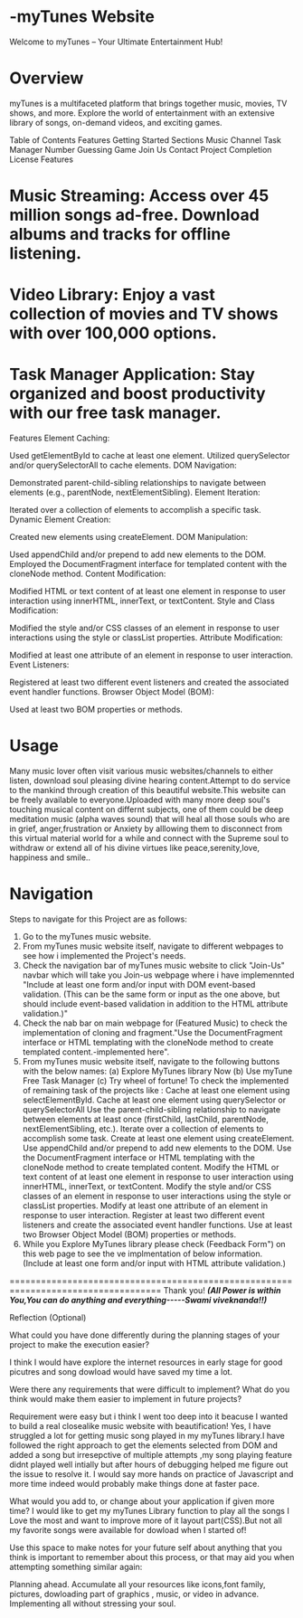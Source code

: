 # -myTunes Website

Welcome to myTunes – Your Ultimate Entertainment Hub!

# Overview

myTunes is a multifaceted platform that brings together music, movies, TV shows, and more. Explore the world of entertainment with an extensive library of songs, on-demand videos, and exciting games.

Table of Contents
Features
Getting Started
Sections
Music Channel
Task Manager
Number Guessing Game
Join Us
Contact
Project Completion
License
Features

# Music Streaming: Access over 45 million songs ad-free. Download albums and tracks for offline listening.

# Video Library: Enjoy a vast collection of movies and TV shows with over 100,000 options.

# Task Manager Application: Stay organized and boost productivity with our free task manager.

Features
Element Caching:

Used getElementById to cache at least one element.
Utilized querySelector and/or querySelectorAll to cache elements.
DOM Navigation:

Demonstrated parent-child-sibling relationships to navigate between elements (e.g., parentNode, nextElementSibling).
Element Iteration:

Iterated over a collection of elements to accomplish a specific task.
Dynamic Element Creation:

Created new elements using createElement.
DOM Manipulation:

Used appendChild and/or prepend to add new elements to the DOM.
Employed the DocumentFragment interface for templated content with the cloneNode method.
Content Modification:

Modified HTML or text content of at least one element in response to user interaction using innerHTML, innerText, or textContent.
Style and Class Modification:

Modified the style and/or CSS classes of an element in response to user interactions using the style or classList properties.
Attribute Modification:

Modified at least one attribute of an element in response to user interaction.
Event Listeners:

Registered at least two different event listeners and created the associated event handler functions.
Browser Object Model (BOM):

Used at least two BOM properties or methods.

# Usage

Many music lover often visit various music websites/channels to either listen, download soul pleasing divine hearing content.Attempt to do service to the mankind through creation of this beautiful website.This website can be freely available to everyone.Uploaded with many more deep soul's touching musical content on differnt subjects, one of them could be deep meditation music (alpha waves sound) that will heal all those souls who are in grief, anger,frustration or Anxiety by alllowing them to disconnect from this virtual material world for a while and connect with the Supreme soul to withdraw or extend all of his divine virtues like peace,serenity,love, happiness and smile..

# Navigation

Steps to navigate for this Project are as follows:

1. Go to the myTunes music website.
2. From myTunes music website itself, navigate to different webpages to see how i implemented the Project's needs.
3. Check the navigation bar of myTunes music website to click "Join-Us" navbar which will take you Join-us webpage where i have implemennted "Include at least one form and/or input with DOM event-based validation. (This can be the same form or input as the one above, but should include event-based validation in addition to the HTML attribute validation.)"
4. Check the nab bar on main webpage for (Featured Music) to check the implementation of cloning and fragment."Use the DocumentFragment interface or HTML templating with the cloneNode method to create templated content.-implemented here".
5. From myTunes music website itself, navigate to the following buttons with the below names:
   (a) Explore MyTunes library Now
   (b) Use myTune Free Task Manager
   (c) Try wheel of fortune!
   To check the implemented of remaining task of the projects like :
   Cache at least one element using selectElementById.
   Cache at least one element using querySelector or querySelectorAll
   Use the parent-child-sibling relationship to navigate between elements at least once (firstChild, lastChild, parentNode, nextElementSibling, etc.).
   Iterate over a collection of elements to accomplish some task.
   Create at least one element using createElement.
   Use appendChild and/or prepend to add new elements to the DOM.
   Use the DocumentFragment interface or HTML templating with the cloneNode method to create templated content.
   Modify the HTML or text content of at least one element in response to user interaction using innerHTML, innerText, or textContent.
   Modify the style and/or CSS classes of an element in response to user interactions using the style or classList properties.
   Modify at least one attribute of an element in response to user interaction.
   Register at least two different event listeners and create the associated event handler functions.
   Use at least two Browser Object Model (BOM) properties or methods.
6. While you Explore MyTunes library please check (Feedback Form") on this web page to see the ve implmentation of below information.
   (Include at least one form and/or input with HTML attribute validation.)

===================================================================================
Thank you! **_(All Power is within You,You can do anything and everything-----Swami viveknanda!!)_**

Reflection (Optional)

What could you have done differently during the planning stages of your project to make the execution easier?

I think I would have explore the internet resources in early stage for good picutres and song dowload would have saved my time a lot.

Were there any requirements that were difficult to implement? What do you think would make them easier to implement in future projects?

Requirement were easy but i think I went too deep into it beacuse I wanted to build a real closealike music website with beautification!
Yes, I have struggled a lot for getting music song played in my myTunes library.I have followed the right approach to get the elements selected from DOM and added a song but irresepctive of multiple attempts ,my song playing feature didnt played well intially but after hours of debugging helped me figure out the issue to resolve it.
I would say more hands on practice of Javascript and more time indeed would probably make things done at faster pace.

What would you add to, or change about your application if given more time?
I would like to get my myTunes Library function to play all the songs I Love the most and want to improve more of it layout part(CSS).But not all my favorite songs were available for dowload when I started of!

Use this space to make notes for your future self about anything that you think is important to remember about this process, or that may aid you when attempting something similar again:

Planning ahead.
Accumulate all your resources like icons,font family, pictures, dowloading part of graphics , music, or video in advance.
Implementing all without stressing your soul.

